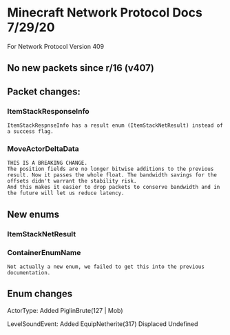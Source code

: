 # Minecraft Network Protocol Docs 7/29/20
For Network Protocol Version 409

## No new packets since r/16 (v407)

## Packet changes:

### ItemStackResponseInfo
    ItemStackRespnseInfo has a result enum (ItemStackNetResult) instead of a success flag.

### MoveActorDeltaData
    THIS IS A BREAKING CHANGE.
    The position fields are no longer bitwise additions to the previous result. Now it passes the whole float. The bandwidth savings for the offsets didn't warrant the stability risk.
    And this makes it easier to drop packets to conserve bandwidth and in the future will let us reduce latency.

## New enums

### ItemStackNetResult

### ContainerEnumName
    Not actually a new enum, we failed to get this into the previous documentation.

## Enum changes

ActorType:
  Added PiglinBrute(127 | Mob)

LevelSoundEvent:
  Added EquipNetherite(317)
  Displaced Undefined